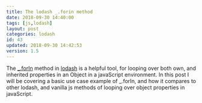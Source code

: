 ```yaml
---
title: The lodash _.forin method
date: 2018-09-30 14:40:00
tags: [js,lodash]
layout: post
categories: lodash
id: 43
updated: 2018-09-30 14:42:53
version: 1.5
---
```


The [\_.forIn](https://lodash.com/docs/4.17.4#forIn) method in [lodash](https://lodash.com/) is a helpful tool, for looping over both own, and inherited properties in an Object in a javaScript environment. In this post I will be covering a basic use case example of \_.forIn, and how it compares to other lodash, and vanilla js methods of looping over object properties in javaScript.

<!-- more -->
